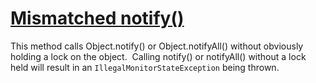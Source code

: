 # [Mismatched notify()](https://spotbugs.readthedocs.io/en/latest/bugDescriptions.html#MWN_MISMATCHED_NOTIFY)

 This method calls Object.notify() or Object.notifyAll() without obviously holding a lock
on the object.   Calling notify() or notifyAll() without a lock held will result in
an `IllegalMonitorStateException` being thrown.